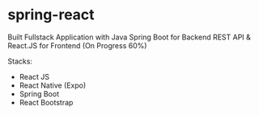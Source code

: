 # spring-react
Built Fullstack Application with Java Spring Boot for Backend REST API &amp; React.JS for Frontend (On Progress 60%)

Stacks:
- React JS
- React Native (Expo)
- Spring Boot
- React Bootstrap
